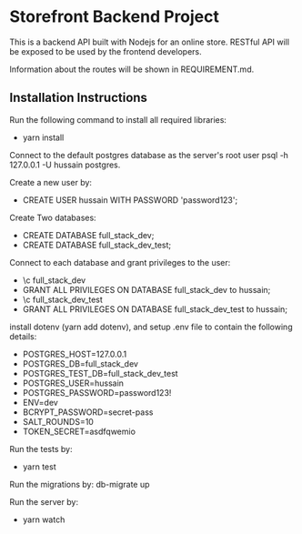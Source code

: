 # Storefront Backend Project
This is a backend API built with Nodejs for an online store.
RESTful API will be exposed to be used by the frontend developers.

Information about the routes will be shown in REQUIREMENT.md.
## Installation Instructions

Run the following command to install all required libraries:
- yarn install

Connect to the default postgres database as the server's root user psql -h 127.0.0.1 -U hussain postgres.

Create a new user by:
- CREATE USER hussain WITH PASSWORD 'password123';

Create Two databases:
- CREATE DATABASE full_stack_dev;
- CREATE DATABASE full_stack_dev_test;

Connect to each database and grant privileges to the user:
- \c full_stack_dev
- GRANT ALL PRIVILEGES ON DATABASE full_stack_dev to hussain;
- \c full_stack_dev_test
- GRANT ALL PRIVILEGES ON DATABASE full_stack_dev_test to hussain;
    
install dotenv (yarn add dotenv), and setup .env file to contain the following details:
- POSTGRES_HOST=127.0.0.1
- POSTGRES_DB=full_stack_dev
- POSTGRES_TEST_DB=full_stack_dev_test
- POSTGRES_USER=hussain
- POSTGRES_PASSWORD=password123!
- ENV=dev
- BCRYPT_PASSWORD=secret-pass
- SALT_ROUNDS=10
- TOKEN_SECRET=asdfqwemio


Run the tests by:
- yarn test

Run the migrations by:
db-migrate up

Run the server by:
- yarn watch


